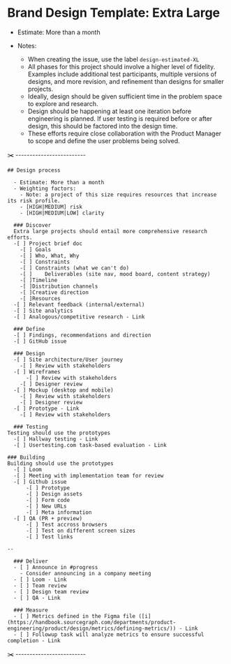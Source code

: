 # Brand Design Template: Extra Large

- Estimate: More than a month
- Notes:

  - When creating the issue, use the label `design-estimated-XL`
  - All phases for this project should involve a higher level of fidelity. Examples include additional test participants, multiple versions of designs, and more revision, and refinement than designs for smaller projects.
  - Ideally, design should be given sufficient time in the problem space to explore and research.
  - Design should be happening at least one iteration before engineering is planned. If user testing is required before or after design, this should be factored into the design time.
  - These efforts require close collaboration with the Product Manager to scope and define the user problems being solved.

✂️ -------------------------

```markdown:
## Design process

  - Estimate: More than a month
  - Weighting factors:
    - Note: a project of this size requires resources that increase its risk profile.
    - [HIGH|MEDIUM] risk
    - [HIGH|MEDIUM|LOW] clarity

  ### Discover
  Extra large projects should entail more comprehensive research efforts.
  -[ ] Project brief doc
    -[ ] Goals
    -[ ] Who, What, Why
    -[ ] Constraints
    -[ ] Constraints (what we can't do) 
    -[ ]	Deliverables (site nav, mood board, content strategy) 
    -[ ]Timeline 
    -[ ]Distribution channels
    -[ ]Creative direction
    -[ ]Resources
  -[ ] Relevant feedback (internal/external)
  -[ ] Site analytics 
  -[ ] Analogous/competitive research - Link

  ### Define
  -[ ] Findings, recommendations and direction 
  -[ ] GitHub issue

  ### Design
  -[ ] Site architecture/User journey
    -[ ] Review with stakeholders
  -[ ] Wireframes
	  -[ ] Review with stakeholders
    -[ ] Designer review
  -[ ] Mockup (desktop and mobile) 
    -[ ] Review with stakeholders
    -[ ] Designer review
  -[ ] Prototype - Link
    -[ ] Review with stakeholders

  ### Testing
Testing should use the prototypes 
  -[ ] Hallway testing - Link
  -[ ] Usertesting.com task-based evaluation - Link

### Building
Building should use the prototypes 
  -[ ] Loom
  -[ ] Meeting with implementation team for review
  -[ ] Github issue
	  -[ ] Prototype
	  -[ ] Design assets
	  -[ ] Form code
	  -[ ] New URLs
	  -[ ] Meta information
  -[ ] QA (PR + preview)
	  -[ ] Test accross browsers
	  -[ ] Test on different screen sizes 
	  -[ ] Test links 

--

  ### Deliver
  - [ ] Announce in #progress
    - Consider announcing in a company meeting
  - [ ] Loom - Link
  - [ ] Team review
  - [ ] Design team review
  - [ ] QA - Link

  ### Measure
  - [ ] Metrics defined in the Figma file ([i](https://handbook.sourcegraph.com/departments/product-engineering/product/design/metrics/defining-metrics/)) - Link
  - [ ] Followup task will analyze metrics to ensure successful completion - Link
```

✂️ -------------------------
